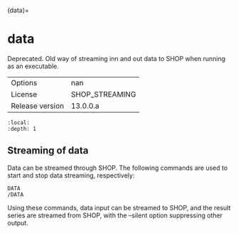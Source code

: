 (data)=
# data
Deprecated. Old way of streaming inn and out data to SHOP when running as an executable.

|   |   |
|---|---|
|Options|nan|
|License|SHOP_STREAMING|
|Release version|13.0.0.a|

```{contents}
:local:
:depth: 1
```

## Streaming of data
Data can be streamed through SHOP. The following commands are used to start and stop data streaming, respectively:
```
DATA
/DATA
```

Using these commands, data input can be streamed to SHOP, and the result series are streamed from SHOP, with the –silent option suppressing other output.



